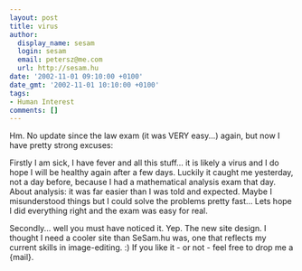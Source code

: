 ```yaml
---
layout: post
title: virus
author:
  display_name: sesam
  login: sesam
  email: petersz@me.com
  url: http://sesam.hu
date: '2002-11-01 09:10:00 +0100'
date_gmt: '2002-11-01 10:10:00 +0100'
tags:
- Human Interest
comments: []
---
```


Hm. No update since the law exam (it was VERY easy...) again, but now I have pretty strong excuses:

Firstly I am sick, I have fever and all this stuff... it is likely a virus and I do hope I will be healthy again after a few days. Luckily it caught me yesterday, not a day before, because I had a mathematical analysis exam that day. About analysis: it was far easier than I was told and expected. Maybe I misunderstood things but I could solve the problems pretty fast... Lets hope I did everything right and the exam was easy for real.

Secondly... well you must have noticed it. Yep. The new site design. I thought I need a cooler site than SeSam.hu was, one that reflects my current skills in image-editing. :) If you like it - or not - feel free to drop me a {mail}.
